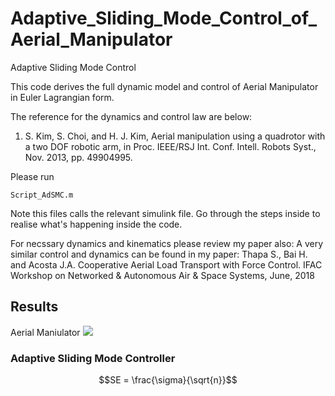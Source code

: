 # Adaptive_Sliding_Mode_Control_of_Aerial_Manipulator
Adaptive Sliding Mode Control

This code derives the full dynamic model and control of Aerial Manipulator in Euler Lagrangian form. 

The reference for the dynamics and control law are below: 
1. S. Kim, S. Choi, and H. J. Kim, Aerial manipulation using a quadrotor with a two DOF robotic arm, in Proc.
IEEE/RSJ Int. Conf. Intell. Robots Syst., Nov. 2013, pp. 49904995.

Please run 
```
Script_AdSMC.m
```

Note this files calls the relevant simulink file. Go through the steps inside to realise what's happening inside the code. 

For necssary dynamics and kinematics please review my paper also: 
A very similar control and dynamics can be found in my paper: Thapa S., Bai H. and Acosta J.A. Cooperative Aerial Load Transport with Force Control. IFAC Workshop on Networked & Autonomous Air & Space Systems, June, 2018

## Results 
Aerial Maniulator 
![](https://github.com/sandeshthapa/Adaptive_Sliding_Mode_Control_of_Aerial_Manipulator/blob/master/uav_arm.jpg)

### Adaptive Sliding Mode Controller
```math
SE = \frac{\sigma}{\sqrt{n}}
```

